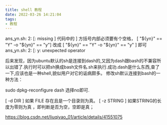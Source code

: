 ```yaml
---
title: shell 教程
date: 2022-03-26 14:21:04
tags:
- 教程
---
```


ans_yn.sh: 2: [: missing ]
代码中的 ] 方括号内部必须要有个空格， [ "${yn}" == "Y" -o "${yn}" == "y"] 改成  [ "${yn}" == "Y" -o "${yn}" == "y" ] 即可
ans_yn.sh: 2: [: y: unexpected operator


后来发现，因为ubuntu默认的sh是连接到dash的,又因为dash跟bash的不兼容所以出错了.执行时可以把sh换成bash文件名.sh来执行.成功.dash是什么东西,查了一下,应该也是一种shell,貌似用户对它的诟病颇多。
修改sh默认连接到bash的一种方法：


sudo dpkg-reconfigure dash
选择no即可.



[ -d DIR ] 如果 FILE 存在且是一个目录则为真。
[ -z STRING ] 如果STRING的长度为零则为真 ，即判断是否为空，空即是真；




https://blog.csdn.net/liuqiyao_01/article/details/41551075